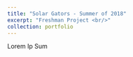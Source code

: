 ```yaml
---
title: "Solar Gators - Summer of 2018"
excerpt: "Freshman Project <br/>"
collection: portfolio
---
```


Lorem Ip Sum